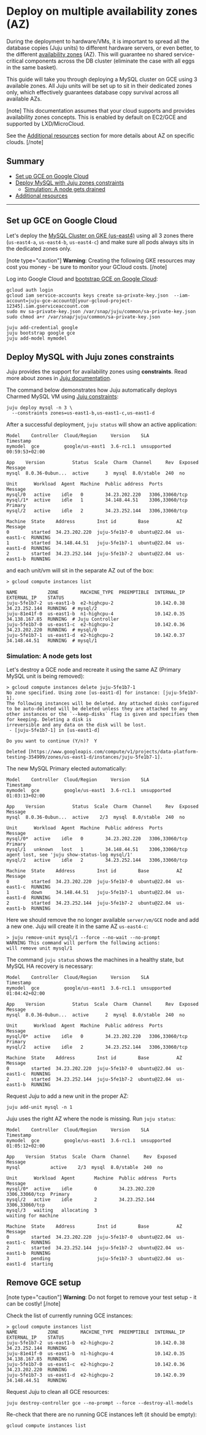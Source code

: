 # Deploy on multiple availability zones (AZ) 

During the deployment to hardware/VMs, it is important to spread all the
database copies (Juju units) to different hardware servers,
or even better, to the different [availability zones](https://en.wikipedia.org/wiki/Availability_zone) (AZ). This will guarantee no shared service-critical components across the DB cluster (eliminate the case with all eggs in the same basket).

This guide will take you through deploying a MySQL cluster on GCE using 3 available zones. All Juju units will be set up to sit in their dedicated zones only, which effectively guarantees database copy survival across all available AZs.

[note]
This documentation assumes that your cloud supports and provides availability zones concepts. This is enabled by default on EC2/GCE and supported by LXD/MicroCloud.

See the [Additional resources](#additional-resources) section for more details about AZ on specific clouds.
[/note]

## Summary
* [Set up GCE on Google Cloud](#set-up-gce-on-google-cloud)
* [Deploy MySQL with Juju zones constraints](#deploy-mysql-with-juju-zones-constraints)
  * [Simulation: A node gets drained](#simulation-a-node-gets-drained)
* [Additional resources](#additional-resources)
---

## Set up GCE on Google Cloud

Let's deploy the [MySQL Cluster on GKE (us-east4)](/t/9912) using all 3 zones there (`us-east4-a`, `us-east4-b`, `us-east4-c`) and make sure all pods always sits in the dedicated zones only.

[note type="caution"]
**Warning**: Creating the following GKE resources may cost you money - be sure to monitor your GCloud costs.
[/note]

Log into Google Cloud and [bootstrap GCE on Google Cloud](/t/15722):
```shell
gcloud auth login
gcloud iam service-accounts keys create sa-private-key.json  --iam-account=juju-gce-account@[your-gcloud-project-12345].iam.gserviceaccount.com
sudo mv sa-private-key.json /var/snap/juju/common/sa-private-key.json
sudo chmod a+r /var/snap/juju/common/sa-private-key.json

juju add-credential google
juju bootstrap google gce
juju add-model mymodel
```

## Deploy MySQL with Juju zones constraints

Juju provides the support for availability zones using **constraints**. Read more about zones in [Juju documentation](https://juju.is/docs/juju/constraint#heading--zones).

The command below demonstrates how Juju automatically deploys Charmed MySQL VM using [Juju constraints](https://juju.is/docs/juju/constraint#heading--zones):

```shell
juju deploy mysql -n 3 \
  --constraints zones=us-east1-b,us-east1-c,us-east1-d
```

After a successful deployment, `juju status` will show an active application:
```shell
Model    Controller  Cloud/Region     Version    SLA          Timestamp
mymodel  gce         google/us-east1  3.6-rc1.1  unsupported  00:59:53+02:00

App    Version          Status  Scale  Charm  Channel     Rev  Exposed  Message
mysql  8.0.36-0ubun...  active      3  mysql  8.0/stable  240  no       

Unit      Workload  Agent  Machine  Public address  Ports           Message
mysql/0   active    idle   0        34.23.202.220   3306,33060/tcp  
mysql/1*  active    idle   1        34.148.44.51    3306,33060/tcp  Primary
mysql/2   active    idle   2        34.23.252.144   3306,33060/tcp  

Machine  State    Address        Inst id        Base          AZ          Message
0        started  34.23.202.220  juju-5fe1b7-0  ubuntu@22.04  us-east1-c  RUNNING
1        started  34.148.44.51   juju-5fe1b7-1  ubuntu@22.04  us-east1-d  RUNNING
2        started  34.23.252.144  juju-5fe1b7-2  ubuntu@22.04  us-east1-b  RUNNING
```

and each unit/vm will sit in the separate AZ out of the box:
```shell
> gcloud compute instances list

NAME           ZONE        MACHINE_TYPE  PREEMPTIBLE  INTERNAL_IP  EXTERNAL_IP    STATUS
juju-5fe1b7-2  us-east1-b  e2-highcpu-2               10.142.0.38  34.23.252.144  RUNNING  # mysql/2
juju-81e41f-0  us-east1-b  n1-highcpu-4               10.142.0.35  34.138.167.85  RUNNING  # Juju Controller
juju-5fe1b7-0  us-east1-c  e2-highcpu-2               10.142.0.36  34.23.202.220  RUNNING  # mysql/0
juju-5fe1b7-1  us-east1-d  e2-highcpu-2               10.142.0.37  34.148.44.51   RUNNING  # mysql/1
```

### Simulation: A node gets lost
Let's destroy a GCE node and recreate it using the same AZ (Primary MySQL unit is being removed):
```shell
> gcloud compute instances delete juju-5fe1b7-1
No zone specified. Using zone [us-east1-d] for instance: [juju-5fe1b7-1].
The following instances will be deleted. Any attached disks configured to be auto-deleted will be deleted unless they are attached to any other instances or the `--keep-disks` flag is given and specifies them for keeping. Deleting a disk is 
irreversible and any data on the disk will be lost.
 - [juju-5fe1b7-1] in [us-east1-d]

Do you want to continue (Y/n)?  Y

Deleted [https://www.googleapis.com/compute/v1/projects/data-platform-testing-354909/zones/us-east1-d/instances/juju-5fe1b7-1].
```

The new MySQL Primary elected automatically:
```shell
Model    Controller  Cloud/Region     Version    SLA          Timestamp
mymodel  gce         google/us-east1  3.6-rc1.1  unsupported  01:03:13+02:00

App    Version          Status  Scale  Charm  Channel     Rev  Exposed  Message
mysql  8.0.36-0ubun...  active    2/3  mysql  8.0/stable  240  no       

Unit      Workload  Agent  Machine  Public address  Ports           Message
mysql/0*  active    idle   0        34.23.202.220   3306,33060/tcp  Primary
mysql/1   unknown   lost   1        34.148.44.51    3306,33060/tcp  agent lost, see 'juju show-status-log mysql/1'
mysql/2   active    idle   2        34.23.252.144   3306,33060/tcp  

Machine  State    Address        Inst id        Base          AZ          Message
0        started  34.23.202.220  juju-5fe1b7-0  ubuntu@22.04  us-east1-c  RUNNING
1        down     34.148.44.51   juju-5fe1b7-1  ubuntu@22.04  us-east1-d  RUNNING
2        started  34.23.252.144  juju-5fe1b7-2  ubuntu@22.04  us-east1-b  RUNNING
```

Here we should remove the no longer available `server/vm/GCE` node and add a new one. Juju will create it in the same AZ `us-east4-c`:
```shell
> juju remove-unit mysql/1 --force --no-wait --no-prompt
WARNING This command will perform the following actions:
will remove unit mysql/1
```

The command `juju status` shows the machines in a healthy state, but MySQL HA recovery is necessary:
```shell
Model    Controller  Cloud/Region     Version    SLA          Timestamp
mymodel  gce         google/us-east1  3.6-rc1.1  unsupported  01:04:42+02:00

App    Version          Status  Scale  Charm  Channel     Rev  Exposed  Message
mysql  8.0.36-0ubun...  active      2  mysql  8.0/stable  240  no       

Unit      Workload  Agent  Machine  Public address  Ports           Message
mysql/0*  active    idle   0        34.23.202.220   3306,33060/tcp  Primary
mysql/2   active    idle   2        34.23.252.144   3306,33060/tcp  

Machine  State    Address        Inst id        Base          AZ          Message
0        started  34.23.202.220  juju-5fe1b7-0  ubuntu@22.04  us-east1-c  RUNNING
2        started  34.23.252.144  juju-5fe1b7-2  ubuntu@22.04  us-east1-b  RUNNING
```

Request Juju to add a new unit in the proper AZ:
```shell
juju add-unit mysql -n 1
```

Juju uses the right AZ where the node is missing. Run `juju status`:
```shell
Model    Controller  Cloud/Region     Version    SLA          Timestamp
mymodel  gce         google/us-east1  3.6-rc1.1  unsupported  01:05:12+02:00

App    Version  Status  Scale  Charm  Channel     Rev  Exposed  Message
mysql           active    2/3  mysql  8.0/stable  240  no       

Unit      Workload  Agent       Machine  Public address  Ports           Message
mysql/0*  active    idle        0        34.23.202.220   3306,33060/tcp  Primary
mysql/2   active    idle        2        34.23.252.144   3306,33060/tcp  
mysql/3   waiting   allocating  3                                        waiting for machine

Machine  State    Address        Inst id        Base          AZ          Message
0        started  34.23.202.220  juju-5fe1b7-0  ubuntu@22.04  us-east1-c  RUNNING
2        started  34.23.252.144  juju-5fe1b7-2  ubuntu@22.04  us-east1-b  RUNNING
3        pending                 juju-5fe1b7-3  ubuntu@22.04  us-east1-d  starting
```

## Remove GCE setup

[note type="caution"]
**Warning**: Do not forget to remove your test setup - it can be costly!
[/note]

Check the list of currently running GCE instances:
```shell
> gcloud compute instances list
NAME           ZONE        MACHINE_TYPE  PREEMPTIBLE  INTERNAL_IP  EXTERNAL_IP    STATUS
juju-5fe1b7-2  us-east1-b  e2-highcpu-2               10.142.0.38  34.23.252.144  RUNNING
juju-81e41f-0  us-east1-b  n1-highcpu-4               10.142.0.35  34.138.167.85  RUNNING
juju-5fe1b7-0  us-east1-c  e2-highcpu-2               10.142.0.36  34.23.202.220  RUNNING
juju-5fe1b7-3  us-east1-d  e2-highcpu-2               10.142.0.39  34.148.44.51   RUNNING
```

Request Juju to clean all GCE resources:
```shell
juju destroy-controller gce --no-prompt --force --destroy-all-models
```

Re-check that there are no running GCE instances left (it should be empty):
```shell
gcloud compute instances list
```